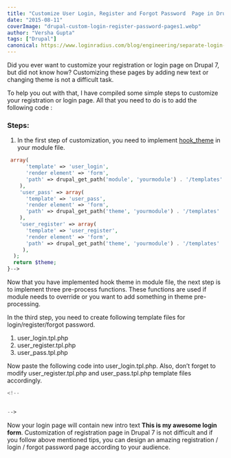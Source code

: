 ```yaml
---
title: "Customize User Login, Register and Forgot Password  Page in Drupal 7"
date: "2015-08-11"
coverImage: "drupal-custom-login-register-password-pages1.webp"
author: "Versha Gupta"
tags: ["Drupal"]
canonical: https://www.loginradius.com/blog/engineering/separate-login-page-for-admin-and-user/
---
```


Did you ever want to customize your registration or login page on Drupal 7, but did not know how? Customizing these pages by adding new text or changing theme is not a difficult task.

To help you out with that, I have compiled some simple steps to customize your registration or login page. All that you need to do is to add the following code :

### Steps:

1. In the first step of customization, you need to implement [hook\_theme](https://api.drupal.org/api/drupal/modules!system!system.api.php/function/hook_theme/7.x) in your module file.
    

```php
 array(
      'template' => 'user_login',
      'render element' => 'form',
      'path' => drupal_get_path('module', 'yourmodule') . '/templates'
    ),
    'user_pass' => array(
      'template' => 'user_pass',
      'render element' => 'form',
      'path' => drupal_get_path('theme', 'yourmodule') . '/templates'
    ),
    'user_register' => array(
      'template' => 'user_register',
      'render element' => 'form',
      'path' => drupal_get_path('theme', 'yourmodule') . '/templates'
     ),
  );
  return $theme;
}-->
```

  
Now that you have implemented hook theme in module file, the next step is to implement three pre-process functions. These functions are used if module needs to override or you want to add something in theme pre-processing.

  
In the third step, you need to create following template files for login/register/forgot password.

  1. user\_login.tpl.php
  2. user\_register.tpl.php
  3. user\_pass.tpl.php

Now paste the following code into user\_login.tpl.php. Also, don’t forget to modify user\_register.tpl.php and user\_pass.tpl.php template files accordingly.

```php
<!--

  
-->
```

  
Now your login page will contain new intro text **This is my awesome login form**. Customization of registration page in Drupal 7 is not difficult and if you follow above mentioned tips, you can design an amazing registration / login / forgot password page according to your audience.

